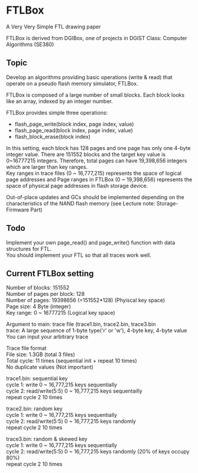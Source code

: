 # FTLBox
A Very Very Simple FTL drawing paper

FTLBox is derived from DGIBox, one of projects in DGIST Class: Computer Algorithms (SE380)


## Topic
Develop an algorithms providing basic operations (write & read) that operate on a pseudo flash memory simulator, FTLBox.

FTLBox is composed of a large number of small blocks.	Each block looks like an array, indexed by an integer number.

FTLBox provides simple three operations:  
- flash_page_write(block index, page index, value)
- flash_page_read(block index, page index, value)
- flash_block_erase(block index)

In this setting, each block has 128 pages and one page has only one 4-byte integer value.
There are 151552 blocks and the target key value is 0~16777215 integers.
Therefore, total pages can have 19,398,656 integers which are larger than key ranges.  
Key ranges in trace files (0 ~ 16,777,215) represents the space of logical page addresses and Page ranges in FTLBox (0 ~ 19,398,656) represents the space of physical page addresses in flash storage device.  

Out-of-place updates and GCs should be implemented depending on the characteristics of the NAND flash memory (see Lecture note: Storage-Firmware Part)


## Todo
Implement your own page_read() and page_write() function with data structures for FTL.  
You should implement your FTL so that all traces work well.  


## Current FTLBox setting
  Number of blocks: 151552  
  Number of pages per block: 128  
  Number of pages: 19398656 (=151552*128) (Phyiscal key space)  
  Page size: 4 Byte (integer)  
  Key range: 0 ~ 16777215 (Logical key space)  
  
  Argument to main: trace file (trace1.bin, trace2.bin, trace3.bin  
  trace: A large sequence of 1-byte type('r' or 'w'), 4-byte key, 4-byte value  
  You can input your arbitrary trace  
 
  Trace file format  
  File size: 1.3GB (total 3 files)  
  Total cycle: 11 times (sequential init + repeat 10 times)  
  No duplicate values (Not important)  
 
  trace1.bin: sequential key  
  cycle 1: write 0 ~ 16,777,215 keys sequentially  
  cycle 2: read/write(5:5) 0 ~ 16,777,215 keys sequentailly  
  repeat cycle 2 10 times  
 
  trace2.bin: random key  
  cycle 1: write 0 ~ 16,777,215 keys sequentially  
  cycle 2: read/write(5:5) 0 ~ 16,777,215 keys randomly  
  repeat cycle 2 10 times  
 
  trace3.bin: random & skewed key  
  cycle 1: write 0 ~ 16,777,215 keys sequentially  
  cycle 2: read/write(5:5) 0 ~ 16,777,215 keys randomly (20% of keys occupy 80%)  
  repeat cycle 2 10 times
